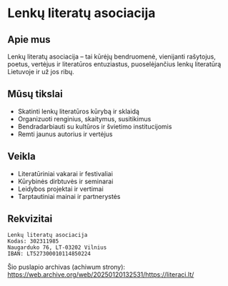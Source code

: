 # Lenkų literatų asociacija

## Apie mus
Lenkų literatų asociacija – tai kūrėjų bendruomenė, vienijanti rašytojus, poetus, vertėjus ir literatūros entuziastus, puoselėjančius lenkų literatūrą Lietuvoje ir už jos ribų.

## Mūsų tikslai
- Skatinti lenkų literatūros kūrybą ir sklaidą
- Organizuoti renginius, skaitymus, susitikimus
- Bendradarbiauti su kultūros ir švietimo institucijomis
- Remti jaunus autorius ir vertėjus

## Veikla
- Literatūriniai vakarai ir festivaliai  
- Kūrybinės dirbtuvės ir seminarai  
- Leidybos projektai ir vertimai  
- Tarptautiniai mainai ir partnerystės

## Rekvizitai

```
Lenkų literatų asociacija
Kodas: 302311985
Naugarduko 76, LT-03202 Vilnius
IBAN: LT527300010114850224
```

Šio puslapio archivas (achiwum strony): https://web.archive.org/web/20250120132531/https://literaci.lt/
